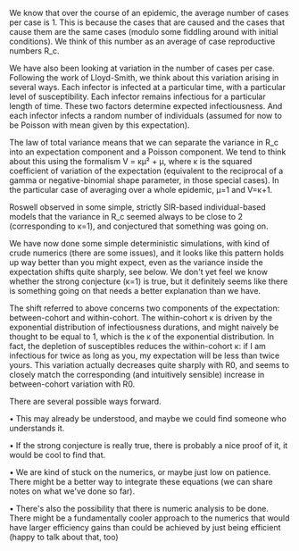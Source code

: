 
We know that over the course of an epidemic, the average number of cases per case is 1. This is because the cases that are caused and the cases that cause them are the same cases (modulo some fiddling around with initial conditions). We think of this number as an average of case reproductive numbers R_c.

We have also been looking at variation in the number of cases per case. Following the work of Lloyd-Smith, we think about this variation arising in several ways. Each infector is infected at a particular time, with a particular level of susceptibility. Each infector remains infectious for a particular length of time. These two factors determine expected infectiousness. And each infector infects a random number of individuals (assumed for now to be Poisson with mean given by this expectation).

The law of total variance means that we can separate the variance in R_c into an expectation component and a Poisson component. We tend to think about this using the formalism V = κμ² + μ, where κ is the squared coefficient of variation of the expectation (equivalent to the reciprocal of a gamma or negative-binomial shape parameter, in those special cases). In the particular case of averaging over a whole epidemic, μ=1 and V=κ+1.

Roswell observed in some simple, strictly SIR-based individual-based models that the variance in R_c seemed always to be close to 2 (corresponding to κ=1), and conjectured that something was going on.

We have now done some simple deterministic simulations, with kind of crude numerics (there are some issues), and it looks like this pattern holds up way better than you might expect, even as the variance inside the expectation shifts quite sharply, see below. We don't yet feel we know whether the strong conjecture (κ=1) is true, but it definitely seems like there is something going on that needs a better explanation than we have.

The shift referred to above concerns two components of the expectation: between-cohort and within-cohort. The within-cohort κ is driven by the exponential distribution of infectiousness durations, and might naively be thought to be equal to 1, which is the κ of the exponential distribution. In fact, the depletion of susceptibles reduces the within-cohort κ: if I am infectious for twice as long as you, my expectation will be less than twice yours. This variation actually decreases quite sharply with R0, and seems to closely match the corresponding (and intuitively sensible) increase in between-cohort variation with R0.

There are several possible ways forward. 

• This may already be understood, and maybe we could find someone who understands it.

• If the strong conjecture is really true, there is probably a nice proof of it, it would be cool to find that.

• We are kind of stuck on the numerics, or maybe just low on patience. There might be a better way to integrate these equations (we can share notes on what we've done so far).

• There's also the possibility that there is numeric analysis to be done. There might be a fundamentally cooler approach to the numerics that would have larger efficiency gains than could be achieved by just being efficient (happy to talk about that, too)
